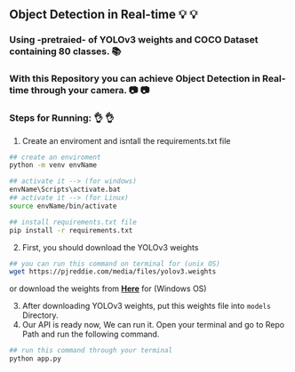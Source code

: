 ## Object Detection in Real-time  :bulb: :bulb:
### Using -pretraied- of YOLOv3 weights and COCO Dataset containing 80 classes. :books:
### With this Repository you can achieve Object Detection in Real-time through your camera.  :camera: :camera:


### Steps for Running:  :ok_hand: :ok_hand:
1. Create an enviroment and isntall the requirements.txt file
``` bash
## create an enviroment
python -m venv envName

## activate it --> (for windows)
envName\Scripts\activate.bat
## activate it --> (for Linux)
source envName/bin/activate

## install requirements.txt file
pip install -r requirements.txt
```
2. First, you should download the YOLOv3 weights
``` bash
## you can run this command on terminal for (unix OS) 
wget https://pjreddie.com/media/files/yolov3.weights
```
or download the weights from [**Here**](https://pjreddie.com/media/files/yolov3.weights) for (Windows OS)


3. After downloading YOLOv3 weights, put this weights file into `models` Directory.
4. Our API is ready now, We can run it. Open your terminal and go to Repo Path and run the following command. 
``` bash
## run this command through your terminal 
python app.py
```
